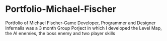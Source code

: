 # Portfolio-Michael-Fischer
Portfolio of Michael Fischer-Game Developer, Programmer and Designer
Infernalis was a 3 month Group Porject in which I developed the Level Map, the AI enemies, the boss enemy and two player skills
